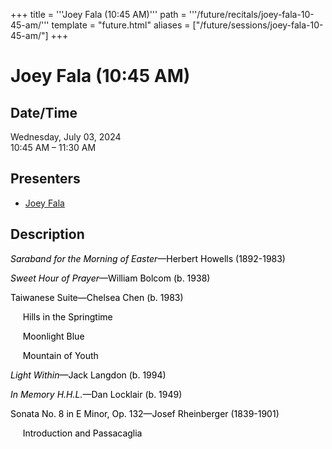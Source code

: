 +++
title = '''Joey Fala (10:45 AM)'''
path = '''/future/recitals/joey-fala-10-45-am/'''
template = "future.html"
aliases = ["/future/sessions/joey-fala-10-45-am/"]
+++

<h1>Joey Fala (10:45 AM)</h1>

<h2>Date/Time</h2>
<p>Wednesday, July 03, 2024<br>
10:45 AM – 11:30 AM</p>
<h2>Presenters</h2>
<ul>
<li><a href="/future/performers/joey-fala/">Joey Fala</a></li>
</ul>
<h2>Description</h2>

<div class="ag87-crtemvc-hsbk"><div class="css-vsf5of"><p style="text-align:left;" class="carina-rte-public-DraftStyleDefault-block"><span style="color: black;"><span style="font-style: italic;">Saraband for the Morning of Easter</span>—Herbert Howells (1892-1983)</span></p><p style="text-align:left;" class="carina-rte-public-DraftStyleDefault-block"><span style="color: black;"><span style="font-style: italic;">Sweet Hour of Prayer</span>—William Bolcom (b. 1938)</span></p><p style="text-align:left;" class="carina-rte-public-DraftStyleDefault-block"><span style="color: black;">Taiwanese Suite—Chelsea Chen (b. 1983) </span></p><p style="text-align:left;" class="carina-rte-public-DraftStyleDefault-block"><span style="color: black;">&nbsp; &nbsp; &nbsp;Hills in the Springtime</span></p><p style="text-align:left;" class="carina-rte-public-DraftStyleDefault-block"><span style="color: black;">&nbsp; &nbsp; &nbsp;Moonlight Blue</span></p><p style="text-align:left;" class="carina-rte-public-DraftStyleDefault-block"><span style="color: black;">&nbsp; &nbsp; &nbsp;Mountain of Youth</span></p><p style="text-align:left;" class="carina-rte-public-DraftStyleDefault-block"><span style="color: black;"><span style="font-style: italic;">Light Within</span>—Jack Langdon (b. 1994)</span></p><p style="text-align:left;" class="carina-rte-public-DraftStyleDefault-block"><span style="color: black;"><span style="font-style: italic;">In Memory H.H.L.</span>—Dan Locklair (b. 1949)</span></p><p style="text-align:left;" class="carina-rte-public-DraftStyleDefault-block"><span style="color: black;">Sonata No. 8 in E Minor, Op. 132—Josef Rheinberger (1839-1901)</span></p><p style="text-align:left;" class="carina-rte-public-DraftStyleDefault-block"><span style="color: black;">&nbsp; &nbsp; &nbsp;Introduction and Passacaglia</span></p></div></div>


